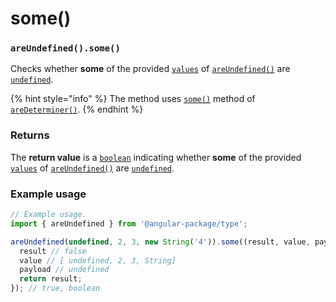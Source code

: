 # some()

### `areUndefined().some()`

Checks whether **some** of the provided [`values`](./#...values-any) of [`areUndefined()`](./) are [`undefined`](https://developer.mozilla.org/en-US/docs/Web/JavaScript/Reference/Global\_Objects/undefined).

{% hint style="info" %}
The method uses [`some()`](../aredeterminer/some.md) method of [`areDeterminer()`](../aredeterminer/).
{% endhint %}

### Returns

The **return value** is a [`boolean`](https://developer.mozilla.org/en-US/docs/Web/JavaScript/Reference/Global\_Objects/Boolean) indicating whether **some** of the provided [`values`](./#...values-any) of [`areUndefined()`](./) are [`undefined`](https://developer.mozilla.org/en-US/docs/Web/JavaScript/Reference/Global\_Objects/undefined).

### Example usage

```typescript
// Example usage.
import { areUndefined } from '@angular-package/type';

areUndefined(undefined, 2, 3, new String('4')).some((result, value, payload) => {
  result // false
  value // [ undefined, 2, 3, String]
  payload // undefined
  return result;
}); // true, boolean
```
